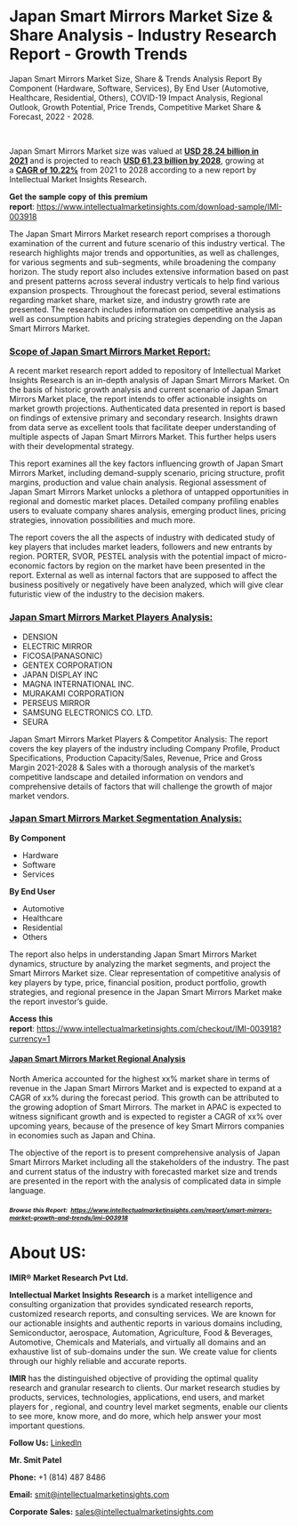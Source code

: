 <h1>Japan Smart Mirrors Market Size &amp; Share Analysis - Industry Research Report - Growth Trends</h1>
<p>Japan Smart Mirrors Market Size, Share &amp; Trends Analysis Report By Component (Hardware, Software, Services), By End User (Automotive, Healthcare, Residential, Others), COVID-19 Impact Analysis, Regional Outlook, Growth Potential, Price Trends, Competitive Market Share &amp; Forecast, 2022 - 2028.</p>
<div>&nbsp;</div>
<p>Japan Smart Mirrors Market size was valued at&nbsp;<strong><u>USD 28.24 billion in 2021</u></strong>&nbsp;and is projected to reach&nbsp;<strong><u>USD 61.23 billion by 2028</u></strong>, growing at a&nbsp;<strong><u>CAGR of 10.22%</u></strong>&nbsp;from 2021 to 2028 according to a new report by Intellectual Market Insights Research.</p>
<p>𝐆𝐞𝐭 𝐭𝐡𝐞 𝐬𝐚𝐦𝐩𝐥𝐞 𝐜𝐨𝐩𝐲 𝐨𝐟 𝐭𝐡𝐢𝐬 𝐩𝐫𝐞𝐦𝐢𝐮𝐦 𝐫𝐞𝐩𝐨𝐫𝐭:&nbsp;<a href="https://www.intellectualmarketinsights.com/download-sample/IMI-003918">https://www.intellectualmarketinsights.com/download-sample/IMI-003918</a>&nbsp;&nbsp;</p>
<p>The Japan Smart Mirrors Market research report comprises a thorough examination of the current and future scenario of this industry vertical. The research highlights major trends and opportunities, as well as challenges, for various segments and sub-segments, while broadening the company horizon. The study report also includes extensive information based on past and present patterns across several industry verticals to help find various expansion prospects. Throughout the forecast period, several estimations regarding market share, market size, and industry growth rate are presented. The research includes information on competitive analysis as well as consumption habits and pricing strategies depending on the Japan Smart Mirrors Market.</p>
<h3><strong><u>Scope of Japan Smart Mirrors Market Report:</u></strong></h3>
<p>A recent market research report added to repository of Intellectual Market Insights Research is an in-depth analysis of Japan Smart Mirrors Market. On the basis of historic growth analysis and current scenario of Japan Smart Mirrors Market place, the report intends to offer actionable insights on market growth projections. Authenticated data presented in report is based on findings of extensive primary and secondary research. Insights drawn from data serve as excellent tools that facilitate deeper understanding of multiple aspects of Japan Smart Mirrors Market. This further helps users with their developmental strategy.</p>
<p>This report examines all the key factors influencing growth of Japan Smart Mirrors Market, including demand-supply scenario, pricing structure, profit margins, production and value chain analysis. Regional assessment of Japan Smart Mirrors Market unlocks a plethora of untapped opportunities in regional and domestic market places. Detailed company profiling enables users to evaluate company shares analysis, emerging product lines, pricing strategies, innovation possibilities and much more.</p>
<p>The report covers the all the aspects of industry with dedicated study of key players that includes market leaders, followers and new entrants by region. PORTER, SVOR, PESTEL analysis with the potential impact of micro-economic factors by region on the market have been presented in the report. External as well as internal factors that are supposed to affect the business positively or negatively have been analyzed, which will give clear futuristic view of the industry to the decision makers.</p>
<h3><strong><u>Japan Smart Mirrors Market Players Analysis:</u></strong></h3>
<ul>
<li>DENSION</li>
<li>ELECTRIC MIRROR</li>
<li>FICOSA(PANASONIC)</li>
<li>GENTEX CORPORATION</li>
<li>JAPAN DISPLAY INC</li>
<li>MAGNA INTERNATIONAL INC.</li>
<li>MURAKAMI CORPORATION</li>
<li>PERSEUS MIRROR</li>
<li>SAMSUNG ELECTRONICS CO. LTD.</li>
<li>SEURA</li>
</ul>
<p>Japan Smart Mirrors Market Players &amp; Competitor Analysis: The report covers the key players of the industry including Company Profile, Product Specifications, Production Capacity/Sales, Revenue, Price and Gross Margin 2021-2028 &amp; Sales with a thorough analysis of the market&rsquo;s competitive landscape and detailed information on vendors and comprehensive details of factors that will challenge the growth of major market vendors.</p>
<h3><strong><u>Japan Smart Mirrors Market Segmentation Analysis:</u></strong></h3>
<p><strong>By Component</strong></p>
<ul>
<li>Hardware</li>
<li>Software</li>
<li>Services</li>
</ul>
<p><strong>By End User</strong></p>
<ul>
<li>Automotive</li>
<li>Healthcare</li>
<li>Residential</li>
<li>Others</li>
</ul>
<p>The report also helps in understanding Japan Smart Mirrors Market dynamics, structure by analyzing the market segments, and project the Smart Mirrors&nbsp;Market size. Clear representation of competitive analysis of key players by type, price, financial position, product portfolio, growth strategies, and regional presence in the Japan Smart Mirrors Market make the report investor&rsquo;s guide.</p>
<p>𝐀𝐜𝐜𝐞𝐬𝐬 𝐭𝐡𝐢𝐬 𝐫𝐞𝐩𝐨𝐫𝐭:&nbsp;<a href="https://www.intellectualmarketinsights.com/checkout/IMI-003918?currency=1">https://www.intellectualmarketinsights.com/checkout/IMI-003918?currency=1</a>&nbsp;</p>
<h4><strong><u> Japan Smart Mirrors Market Regional Analysis</u></strong></h4>
<p>North America accounted for the highest xx% market share in terms of revenue in the Japan Smart Mirrors Market and is expected to expand at a CAGR of xx% during the forecast period. This growth can be attributed to the growing adoption of Smart Mirrors. The market in APAC is expected to witness significant growth and is expected to register a CAGR of xx% over upcoming years, because of the presence of key Smart Mirrors companies in economies such as Japan and China.</p>
<p>The objective of the report is to present comprehensive analysis of Japan Smart Mirrors Market including all the stakeholders of the industry. The past and current status of the industry with forecasted market size and trends are presented in the report with the analysis of complicated data in simple language.</p>
<h5><strong style="font-size: 11px;">Browse this Report:&nbsp;&nbsp;<a href="https://www.intellectualmarketinsights.com/report/smart-mirrors-market-growth-and-trends/imi-003918">https://www.intellectualmarketinsights.com/report/smart-mirrors-market-growth-and-trends/imi-003918</a>&nbsp;</strong></h5>
<h1>About US:</h1>
<p><strong>IMIR&reg; Market Research Pvt Ltd.</strong></p>
<p><strong>Intellectual Market Insights Research</strong> is a market intelligence and consulting organization that provides syndicated research reports, customized research reports, and consulting services. We are known for our actionable insights and authentic reports in various domains including, Semiconductor, aerospace, Automation, Agriculture, Food &amp; Beverages, Automotive, Chemicals and Materials, and virtually all domains and an exhaustive list of sub-domains under the sun. We create value for clients through our highly reliable and accurate reports.</p>
<p><strong>IMIR</strong> has the distinguished objective of providing the optimal quality research and granular research to clients. Our market research studies by products, services, technologies, applications, end users, and market players for , regional, and country level market segments, enable our clients to see more, know more, and do more, which help answer your most important questions.</p>
<p><strong>Follow Us:</strong> <a href="https://www.linkedin.com/company/imir-marketresearch/">LinkedIn</a></p>
<p><strong>Mr. Smit Patel</strong></p>
<p><strong>Phone:</strong> +1 (814) 487 8486</p>
<p><strong>Email:</strong> <a href="mailto:smit@intellectualmarketinsights.com">smit@intellectualmarketinsights.com</a></p>
<p><strong>Corporate Sales:</strong> <a href="mailto:sales@intellectualmarketinsights.com">sales@intellectualmarketinsights.com</a></p>
<div>&nbsp;</div>
